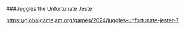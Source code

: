 ###Juggles the Unfortunate Jester

https://globalgamejam.org/games/2024/juggles-unfortunate-jester-7
